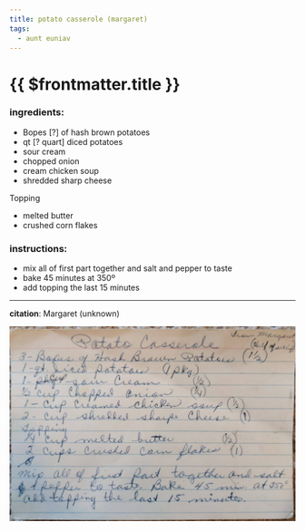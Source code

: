 ```yaml
---
title: potato casserole (margaret)
tags:
  - aunt euniav
---
```


# {{ $frontmatter.title }}

### ingredients:

- <MixologyConversion n="3"/> Bopes [?] of hash brown potatoes
- <MixologyConversion n="1 qt"/> qt [? quart] diced potatoes
- <MixologyConversion n="1 cup"/> sour cream
- <MixologyConversion n="0.5 cup"/> chopped onion
- <MixologyConversion n="1 cup"/> cream chicken soup
- <MixologyConversion n="2 cups"/> shredded sharp cheese

Topping
- <MixologyConversion n="0.25 cup"/> melted butter
- <MixologyConversion n="2 cups"/> crushed corn flakes

### instructions:

- mix all of first part together and salt and pepper to taste
- bake 45 minutes at 350º
- add topping the last 15 minutes

---

**citation**:
Margaret (unknown)

![image](./image.jpg)
